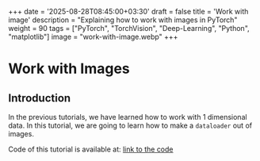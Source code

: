 +++
date = '2025-08-28T08:45:00+03:30'
draft = false
title = 'Work with image'
description = "Explaining how to work with images in PyTorch"
weight = 90
tags = ["PyTorch", "TorchVision", "Deep-Learning", "Python", "matplotlib"]
image = "work-with-image.webp"
+++

# Work with Images

## Introduction

In the previous tutorials, we have learned how to work with 1 dimensional data.
In this tutorial, we are going to learn how to make a `dataloader` out of images.

Code of this tutorial is available at:
[link to the code](https://github.com/LiterallyTheOne/Pytorch_Tutorial/blob/main/src/8_work_with_image.ipynb)
